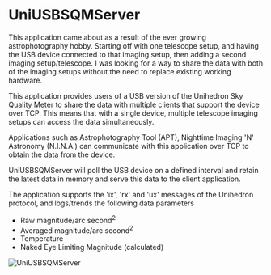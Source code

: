 # UniUSBSQMServer

This application came about as a result of the ever growing astrophotography hobby. Starting off with one telescope setup, and having the USB device connected to that imaging setup, then adding a second imaging setup/telescope. I was looking for a way to share the data with both of the imaging setups without the need to replace existing working hardware.

This application provides users of a USB version of the Unihedron Sky Quality Meter to share the data with multiple clients that support the device over TCP. This means that with a single device, multiple telescope imaging setups can access the data simultaneously.

Applications such as Astrophotography Tool (APT), Nighttime Imaging 'N' Astronomy (N.I.N.A.) can communicate with this application over TCP to obtain the data from the device.

UniUSBSQMServer will poll the USB device on a defined interval and retain the latest data in memory and serve this data to the client application.

The application supports the 'ix', 'rx' and 'ux' messages of the Unihedron protocol, and logs/trends the following data parameters
 - Raw magnitude/arc second<sup>2</sup>
 - Averaged magnitude/arc second<sup>2</sup>
 - Temperature
 - Naked Eye Limiting Magnitude (calculated)

![UniUSBSQMServer](https://user-images.githubusercontent.com/4674288/159138973-76b8982f-e9a1-4622-8704-303bc07a9c03.PNG)
